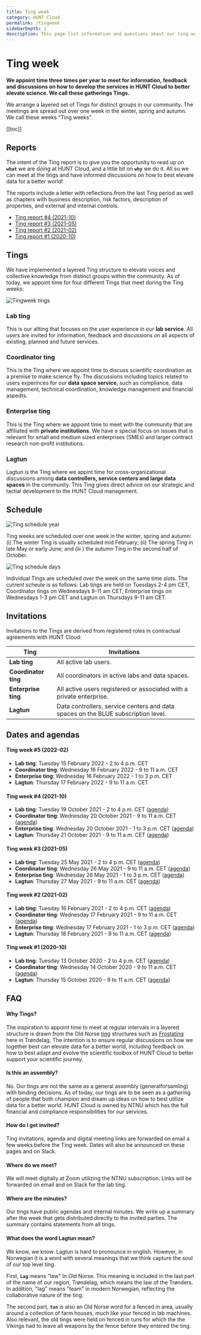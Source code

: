 ```yaml
---
title: Ting week
category: HUNT Cloud
permalink: /tingweek
sidebarDepth: 1
description: This page list information and questions about our ting weeks.
---
```


# Ting week

**We appoint time three times per year to meet for information, feedback and discussions on how to develop the services in HUNT Cloud to better elevate science. We call these gatherings Tings.** 

We arrange a layered set of Tings for distinct groups in our community. The meetings are spread out over one week in the winter, spring and autumn. We call these weeks "Ting weeks".


[[toc]]



## Reports

The intent of the Ting report is to give you the opportunity to read up on **`what`** we are doing at HUNT Cloud, and a little bit on **`why`** we do it. All so we can meet at the tings and have informed discussions on how to best elevate data for a better world!

The reports include a letter with reflections from the last Ting period as well as chapters with business description, risk factors, description of properties, and external and internal controls. 

- [Ting report #4 (2021-10)](https://assets.hdc.ntnu.no/assets/tingweek/hunt-cloud-tingweek4-report.pdf)
- [Ting report #3 (2021-05)](https://assets.hdc.ntnu.no/assets/tingweek/hunt-cloud-tingweek3-report.pdf)
- [Ting report #2 (2021-02)](https://assets.hdc.ntnu.no/assets/tingweek/hunt-cloud-tingweek2-report.pdf)
- [Ting report #1 (2020-10)](https://assets.hdc.ntnu.no/assets/tingweek/hunt-cloud-tingweek1-report.pdf)



## Tings

We have implemented a layered Ting structure to elevate voices and collective knowledge from distinct groups within the community. As of today, we appoint time for four different Tings that meet during the Ting weeks:

![Tingweek tings](./images/tingweek-tings.png)

### Lab ting

This is our allting that focuses on the user experience in our **lab service**. All users are invited for information, feedback and discussions on all aspects of existing, planned and future services.

### Coordinator ting

This is the Ting where we appoint time to discuss scientific coordination as a premise to make science fly. The discussions including topics related to users experinces for our **data space service**, such as compliance, data management, technical coordination, knowledge management and financial aspedts.

### Enterprise ting

This is the Ting where we appoint time to meet with the community that are affiliated with **private institutions**. We have a special focus on issues that is relevant for small and medium sized enterprises (SMEs) and larger contract research non-profit institutions.

### Lagtun

Lagtun is the Ting where we appint time for cross-organizational discussions among **data controllers, service centers and large data spaces** in the community. This Ting gives direct advice on our strategic and tactial development to the HUNT Cloud management.



## Schedule 

![Ting schedule year](./images/tingweek-schedule-year.png)

Ting weeks are scheduled over one week in the winter, spring and autumn: (i) The winter Ting is usually scheduled mid February; (ii) The spring Ting in late May or early June; and (iii ) the autumn Ting in the second half of October. 

![Ting schedule days](./images/tingweek-schedule-days.png)

Individual Tings are scheduled over the week on the same time slots. The current scheule is as follows: Lab tings are held on Tuesdays 2-4 pm CET, Coordinator tings on Wednesdays 9-11 am CET, Enterprise tings on Wednesdays 1-3 pm CET and Lagtun on Thursdays 9-11 am CET.














## Invitations 

Invitations to the Tings are derived from registered roles in contractual agreements with HUNT Cloud:

| Ting | Invitations |
| - | - | 
| **Lab ting** | All active lab users. |
| **Coordinator ting** | All coordinators in active labs and data spaces. |
| **Enterprise ting** | All active users registered or associated with a private enterprise. |
| **Lagtun** | Data controllers, service centers and data spaces on the BLUE subscription level. |








## Dates and agendas

#### Ting week #5 (2022-02)

- **Lab ting**: Tuesday 15 February 2022 - 2 to 4 p.m. CET
- **Coordinator ting**: Wednesday 16 February 2022 - 9 to 11 a.m. CET
- **Enterprise ting**: Wednesday 16 February 2022 - 1 to 3 p.m. CET
- **Lagtun**: Thursday 17 February 2022 - 9 to 11 a.m. CET

#### Ting week #4 (2021-10)

- **Lab ting**: Tuesday 19 October 2021 -  2 to 4 p.m. CET ([agenda](https://assets.hdc.ntnu.no/assets/tingweek/hunt-cloud-tingweek4-labting-agenda.pdf))
- **Coordinator ting**: Wednesday 20 October 2021 - 9 to 11 a.m. CET ([agenda](https://assets.hdc.ntnu.no/assets/tingweek/hunt-cloud-tingweek4-coordinatorting-agenda.pdf))
- **Enterprise ting**: Wednesday 20 October 2021 - 1 to 3 p.m. CET ([agenda](https://assets.hdc.ntnu.no/assets/tingweek/hunt-cloud-tingweek4-enterpriseting-agenda.pdf))
- **Lagtun**: Thursday 21 October 2021 - 9 to 11 a.m. CET ([agenda](https://assets.hdc.ntnu.no/assets/tingweek/hunt-cloud-tingweek4-lagtun-agenda.pdf))

#### Ting week #3 (2021-05)

- **Lab ting**: Tuesday 25 May 2021 -  2 to 4 p.m. CET  ([agenda](https://assets.hdc.ntnu.no/assets/tingweek/hunt-cloud-tingweek3-labting-agenda.pdf))
- **Coordinator ting**: Wednesday 26 May 2021 - 9 to 11 a.m. CET ([agenda](https://assets.hdc.ntnu.no/assets/tingweek/hunt-cloud-tingweek3-coordinatorting-agenda.pdf))
- **Enterprise ting**: Wednesday 26 May 2021 - 1 to 3 p.m. CET ([agenda](https://assets.hdc.ntnu.no/assets/tingweek/hunt-cloud-tingweek3-enterpriseting-agenda.pdf))
- **Lagtun**: Thursday 27 May 2021 - 9 to 11 a.m. CET ([agenda](https://assets.hdc.ntnu.no/assets/tingweek/hunt-cloud-tingweek3-lagtun-agenda.pdf))

#### Ting week #2 (2021-02)

- **Lab ting**: Tuesday 16 February 2021 -  2 to 4 p.m. CET ([agenda](https://assets.hdc.ntnu.no/assets/tingweek/hunt-cloud-tingweek2-labting-agenda.pdf))
- **Coordinator ting**: Wednesday 17 February 2021 - 9 to 11 a.m. CET ([agenda](https://assets.hdc.ntnu.no/assets/tingweek/hunt-cloud-tingweek2-coordinatorting-agenda.pdf))
- **Enterprise ting**: Wednesday 17 February 2021 - 1 to 3 p.m. CET ([agenda](https://assets.hdc.ntnu.no/assets/tingweek/hunt-cloud-tingweek2-enterpriseting-agenda.pdf))
- **Lagtun**: Thursday 18 February 2021 - 9 to 11 a.m. CET ([agenda](https://assets.hdc.ntnu.no/assets/tingweek/hunt-cloud-tingweek2-lagtun-agenda.pdf))

#### Ting week #1 (2020-10)

- **Lab ting**: Tuesday 13 October 2020 - 2 to 4 p.m. CET ([agenda](https://assets.hdc.ntnu.no/assets/tingweek/hunt-cloud-tingweek1-labting-agenda.pdf))
- **Coordinator ting**: Wednesday 14 October 2020 - 9 to 11 a.m. CET ([agenda](https://assets.hdc.ntnu.no/assets/tingweek/hunt-cloud-tingweek1-coordinatorting-agenda.pdf))
- **Lagtun**: Thursday 15 October 2020 - 9 to 11 a.m. CET ([agenda](https://assets.hdc.ntnu.no/assets/tingweek/hunt-cloud-tingweek1-lagtun-agenda.pdf))












## FAQ

#### Why Tings? 

The inspiration to appoint time to meet at regular intervals in a layered structure is drawn from the Old Norse [ting](https://en.wikipedia.org/wiki/Thing_(assembly)#Etymology) structures such as [Frostating](https://en.wikipedia.org/wiki/Frostating) here in Trøndelag. The intention is to ensure regular discussions on how we together best can elevate data for a better world, including feedback on how to best adapt and evolve the scientific toolbox of HUNT Cloud to better support your scientific journey.

#### Is this an assembly? 

No. Our tings are not the same as a general assembly (generalforsamling) with binding decisions. As of today, our tings are to be seen as a gathering of people that both champion and dream up ideas on how to best utilize data for a better world. HUNT Cloud is owned by NTNU which has the full financial and compliance responsibilities for our services.

#### How do I get invited? 

Ting invitations, agenda and digital meeting links are forwarded on email a few weeks before the Ting week. Dates will also be announced on these pages and on Slack.

#### Where do we meet? 

We will meet digitally at Zoom utilizing the NTNU subscription. Links will be forwarded on email and on Slack for the lab ting.

#### Where are the minutes? 

Our tings have public agendas and internal minutes. We write up a summary after the week that gets distributed directly to the invited parties. The summary contains statements from all tings.

#### What does the word Lagtun mean? 

We know, we know. Lagtun is hard to pronounce in english. However, in Norwegian it is a word with several meanings that we think capture the soul of our top level ting. 

First, **`Lag`** means "law" In Old Norse. This meaning is included in the last part of the name of our region, Trøndelag, which means the law of the Trønders. In addition, "lag" means "team" in modern Norwegian, reflecting the collaborative nature of the ting. 

The second part, **`tun`** is also an Old Norse word for a fenced in area, usually around a collection of farm houses, much like your fenced in lab machines. Also relevant, the old tings were held on fenced in tuns for which the the Vikings had to leave all weapons by the fence before they entered the ting.







